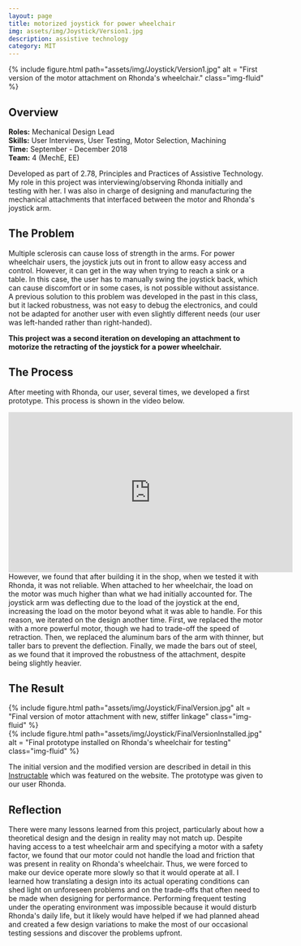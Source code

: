 ```yaml
---
layout: page
title: motorized joystick for power wheelchair
img: assets/img/Joystick/Version1.jpg
description: assistive technology
category: MIT
---
```

<div class="row">
    <div class="w-50 p-3">
        {% include figure.html path="assets/img/Joystick/Version1.jpg" alt = "First version of the motor attachment on Rhonda's wheelchair." class="img-fluid" %}
    </div>
</div>

## Overview
**Roles:** Mechanical Design Lead  
**Skills:** User Interviews, User Testing, Motor Selection, Machining  
**Time:** September - December 2018  
**Team:** 4 (MechE, EE) 

Developed as part of 2.78, Principles and Practices of Assistive Technology. My role in this project was interviewing/observing Rhonda initially and testing with her.
I was also in charge of designing and manufacturing the mechanical attachments that interfaced between the motor and Rhonda's joystick arm.  

## The Problem
Multiple sclerosis can cause loss of strength in the arms. For power wheelchair users, the joystick juts out in front to allow
easy access and control. However, it can get in the way when trying to reach a sink or a table. In this case, the user has to manually
swing the joystick back, which can cause discomfort or in some cases, is not possible without assistance. A previous solution to this
problem was developed in the past in this class, but it lacked robustness, was not easy to debug the electronics, and could not be 
adapted for another user with even slightly different needs (our user was left-handed rather than right-handed).

**This project was a second iteration on developing an attachment to motorize the retracting of the joystick for a power wheelchair.**

## The Process
After meeting with Rhonda, our user, several times, we developed a first prototype. This process is shown in the video below.
<iframe width="560" height="315" src="https://www.youtube.com/embed/Ut_dXh0NC9Y" frameborder="0" allow="accelerometer; autoplay; encrypted-media; gyroscope; picture-in-picture" allowfullscreen></iframe>
However, we found that after building it in the shop, when we tested it with Rhonda, it was not reliable. When attached to her 
wheelchair, the load on the motor was much higher than what we had initially accounted for. The joystick arm was 
deflecting due to the load of the joystick at the end, increasing the load on the motor beyond what it was able to handle. For this 
reason, we iterated on the design another time. First, we replaced the motor with a more powerful motor, though we had to trade-off
the speed of retraction. Then, we replaced the aluminum bars of the arm with thinner, but taller bars to prevent the deflection.
Finally, we made the bars out of steel, as we found that it improved the robustness of the attachment, despite being slightly heavier.  
 
## The Result
<div class="row">
    <div class="col-sm mt-3 mt-md-0">
        {% include figure.html path="assets/img/Joystick/FinalVersion.jpg" alt = "Final version of motor attachment with new, stiffer linkage" class="img-fluid" %}
    </div>
    <div class="col-sm mt-3 mt-md-0">
        {% include figure.html path="assets/img/Joystick/FinalVersionInstalled.jpg" alt = "Final prototype installed on Rhonda's wheelchair for testing" class="img-fluid" %}
    </div>
</div>

The initial version and the modified version are described in detail in this <a href="https://www.instructables.com/id/Developing-a-Motorized-Retractable-Joystick/" target="_blank">Instructable</a>
which was featured on the website. The prototype was given to our user Rhonda. 

## Reflection
There were many lessons learned from this project, particularly about how a theoretical design and the design in reality may not match up. Despite having access to a
test wheelchair arm and specifying a motor with a safety factor, we found that our motor could not handle the load and friction that was present in reality on Rhonda's wheelchair. Thus, we were
forced to make our device operate more slowly so that it would operate at all. I learned how translating a design into its actual operating conditions can shed light on unforeseen problems and on
the trade-offs that often need to be made when designing for performance. Performing frequent testing under the operating environment was impossible because it would disturb Rhonda's daily life, but it
likely would have helped if we had planned ahead and created a few design variations to make the most of our occasional testing sessions and discover the problems upfront.
